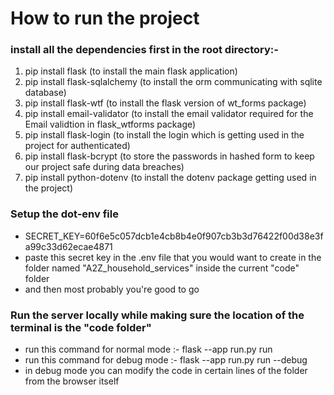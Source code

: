 # How to run the project

### install all the dependencies first in the root directory:-

1. pip install flask (to install the main flask application) 
2. pip install flask-sqlalchemy (to install the orm communicating with sqlite database)
3. pip install flask-wtf (to install the flask version of wt_forms package)
4. pip install email-validator (to install the email validator required for the Email validtion in flask_wtforms package)
5. pip install flask-login (to install the login which is getting used in the project for authenticated)
6. pip install flask-bcrypt (to store the passwords in hashed form to keep our project safe during data breaches)
7. pip install python-dotenv (to install the dotenv package getting used in the project)

### Setup the dot-env file 

- SECRET_KEY=60f6e5c057dcb1e4cb8b4e0f907cb3b3d76422f00d38e3fa99c33d62ecae4871
- paste this secret key in the .env file that you would want to create in the folder named "A2Z_household_services" inside the current "code" folder
- and then most probably you're good to go 

### Run the server locally while making sure the location of the terminal is the "code folder"

- run this command for normal mode :- flask --app run.py run
- run this command for debug mode :- flask --app run.py run --debug
- in debug mode you can modify the code in certain lines of the folder from the browser itself 